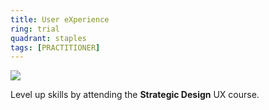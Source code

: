 ```yaml
---
title: User eXperience
ring: trial
quadrant: staples
tags: [PRACTITIONER]
---
```


[![](https://img.shields.io/badge/figma-ef8d22?logo=hackthebox&logoColor=000&style=flat)](https://www.figma.com/)

Level up skills by attending the **Strategic Design** UX course.